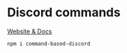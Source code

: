 # Discord commands
[Website & Docs](https://a1cd.github.io/Discord-Commands/)

`npm i command-based-discord`
